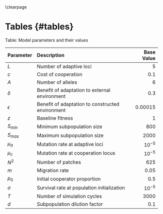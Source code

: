 \clearpage

# Tables {#tables}

Table: Model parameters and their values

| Parameter  | Description                                    | Base Value    |
|:-----------|:-----------------------------------------------|--------------:|
| $L$        | Number of adaptive loci                        | 5             |
| $c$        | Cost of cooperation                            | 0.1           |
| $A$        | Number of alleles                              | 6             |
| $\delta$   | Benefit of adaptation to external environment  | 0.3           |
| $\epsilon$ | Benefit of adaptation to constructed environment        | 0.00015       |
| $z$        | Baseline fitness                               | 1             |
| $S_{min}$  | Minimum subpopulation size                     | 800           |
| $S_{max}$  | Maximum subpopulation size                     | 2000          |
| $\mu_{a}$  | Mutation rate at adaptive loci                 | $10^{-5}$     |
| $\mu_{c}$  | Mutation rate at cooperation locus             | $10^{-5}$     |
| $N^2$      | Number of patches                              | 625           |
| $m$        | Migration rate                                 | 0.05          |
| $p_0$      | Initial cooperator proportion                  | 0.5           |
| $\sigma$   | Survival rate at population initialization     | $10^{-5}$     |
| $T$        | Number of simulation cycles                    | 3000          |
| $d$        | Subpopulation dilution factor                  | 0.1           |

